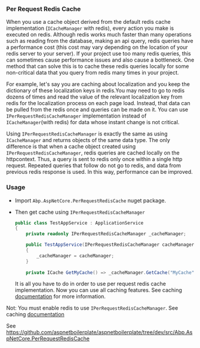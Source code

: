 ### Per Request Redis Cache

When you use a cache object derived from the default redis cache implementation (`ICacheManager` with redis), every action you make is executed on redis. Although redis works much faster than many operations such as reading from the database, making an api query, redis queries have a performance cost (this cost may vary depending on the location of your redis server to your server). If your project use too many redis queries, this can sometimes cause performance issues and also cause a bottleneck. One method that can solve this is to cache these redis queries locally for some non-critical data that you query from redis many times in your project.

For example, let's say you are caching about localization and you keep the dictionary of these localization keys in redis.You may need to go to redis dozens of times and read the value of the relevant localization key from redis for the localization process on each page load. Instead, that data can be pulled from the redis once and queries can be made on it. You can use `IPerRequestRedisCacheManager` implementation instead of `ICacheManager`(with redis) for data whose instant change is not critical.

Using `IPerRequestRedisCacheManager` is exactly the same as using `ICacheManager` and returns objects of the same data type. The only difference is that when a cache object created using `IPerRequestRedisCacheManager`, redis queries are cached locally on the httpcontext. Thus, a query is sent to redis only once within a single http request. Repeated queries that follow do not go to redis, and data from previous redis response is used. In this way, performance can be improved.

### Usage

* Import `Abp.AspNetCore.PerRequestRedisCache` nuget package. 

* Then get cache using `IPerRequestRedisCacheManager`

  ```csharp
  public class TestAppService : ApplicationService
  {
      private readonly IPerRequestRedisCacheManager _cacheManager;
  
      public TestAppService(IPerRequestRedisCacheManager cacheManager)
      {
          _cacheManager = cacheManager;
      }
      
      private ICache GetMyCache() => _cacheManager.GetCache("MyCache"); // get cache using `IPerRequestRedisCacheManager`
  ```

  It is all you have to do in order to use per request redis cache implementation. Now you can use all caching features. See caching [documentation](Caching.md) for more information.

Not: You must enable redis to use `IPerRequestRedisCacheManager`. See caching [documentation](Caching.md#redis-cache-integration)

See https://github.com/aspnetboilerplate/aspnetboilerplate/tree/dev/src/Abp.AspNetCore.PerRequestRedisCache

